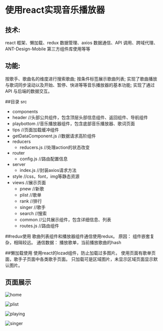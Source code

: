 # 使用react实现音乐播放器

## 技术:
react 框架、懒加载、redux 数据管理、axios 数据通信、API 调用、跨域代理、ANT-Design-Mobile 第三方组件库使用等等

## 功能:
按歌手、歌曲名的维度进行搜索歌曲;
按条件标签展示歌曲列表;
实现了歌曲播放与歌词同步滚动以及开始、暂停、快进等等音乐播放器的基本功能; 
实现了通过 API 与后端的数据交互。

##目录
src
 - components
  - header                  //头部公共组件，包含顶层头部信息组件、返回组件、导航组件
  - playbottom              //音乐播放器组件，包含底部音乐播放器、歌词页面
  - tips                    //页面加载缓冲组件
  - getDataComponent.js     //数据请求高阶组件
- reducers
  - reducers.js   //处理action的状态改变
- router
  - config.js     //路由配置信息
- server
  - index.js  //封装axios请求方法
- style       //css，font，img等静态资源
- views       //展示页面
  - pnew      //新歌
  - plist     //歌单
  - rank      //排行
  - singer    //歌手
  - search    //搜索
  - common    //公共展示组件，包含详细信息、列表
  - routes.js //路由组件

##redux使用
歌曲列表组件和播放器组件通信使用redux。
原因： 组件嵌套复杂，相隔较远。
通信数据： 播放歌单，当前播放歌曲的hash

##懒加载使用
使用react的lozad组件，防止加载过多图片。
使用页面有歌单页面，歌手子页面中各类歌手页面。
只加载可是区域图片，未显示区域页面显示默认图片。




## 页面展示
![home](https://github.com/yanzi93/react-music/blob/master/showImg/home.png?raw=true)

![plist](https://github.com/yanzi93/react-music/blob/master/showImg/plist.png?raw=true)

![playing](https://github.com/yanzi93/react-music/blob/master/showImg/playing.png?raw=true)

![singer](https://github.com/yanzi93/react-music/blob/master/showImg/singer.png?raw=true)




